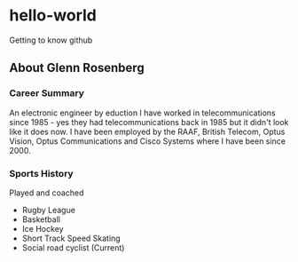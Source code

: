 # hello-world
Getting to know github

## About Glenn Rosenberg

### Career Summary
An electronic engineer by eduction I have worked in telecommunications since 1985 - yes they had telecommunications back in 1985 but it didn't look like it does now.  I have been employed by the RAAF, British Telecom, Optus Vision, Optus Communications and Cisco Systems where I have been since 2000.

### Sports History
Played and coached
- Rugby League
- Basketball
- Ice Hockey
- Short Track Speed Skating
- Social road cyclist (Current)

